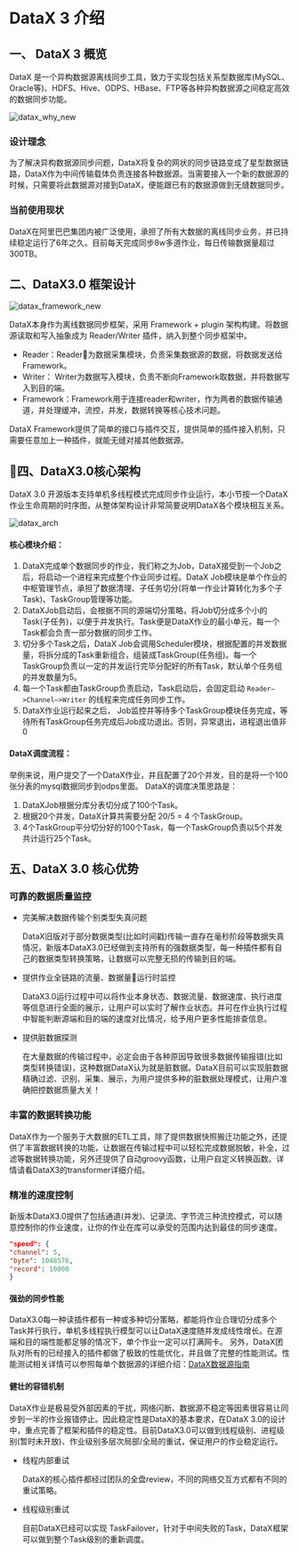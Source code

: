 # DataX 3 介绍

## 一、 DataX 3 概览

DataX 是一个异构数据源离线同步工具，致力于实现包括关系型数据库(MySQL、Oracle等)、HDFS、Hive、ODPS、HBase、FTP等各种异构数据源之间稳定高效的数据同步功能。

![datax_why_new](images/datax_why_new.png)

### 设计理念

为了解决异构数据源同步问题，DataX将复杂的网状的同步链路变成了星型数据链路，DataX作为中间传输载体负责连接各种数据源。当需要接入一个新的数据源的时候，只需要将此数据源对接到DataX，便能跟已有的数据源做到无缝数据同步。

### 当前使用现状

DataX在阿里巴巴集团内被广泛使用，承担了所有大数据的离线同步业务，并已持续稳定运行了6年之久。目前每天完成同步8w多道作业，每日传输数据量超过300TB。

## 二、DataX3.0 框架设计

![datax_framework_new](images/datax-framework_new.png)

DataX本身作为离线数据同步框架，采用 Framework + plugin 架构构建。将数据源读取和写入抽象成为 Reader/Writer 插件，纳入到整个同步框架中。

- Reader：Reader为数据采集模块，负责采集数据源的数据，将数据发送给Framework。
- Writer： Writer为数据写入模块，负责不断向Framework取数据，并将数据写入到目的端。
- Framework：Framework用于连接reader和writer，作为两者的数据传输通道，并处理缓冲，流控，并发，数据转换等核心技术问题。

DataX Framework提供了简单的接口与插件交互，提供简单的插件接入机制，只需要任意加上一种插件，就能无缝对接其他数据源。

## 四、DataX3.0核心架构

DataX 3.0 开源版本支持单机多线程模式完成同步作业运行，本小节按一个DataX作业生命周期的时序图，从整体架构设计非常简要说明DataX各个模块相互关系。

![datax_arch](images/datax_arch.png)

#### 核心模块介绍：

1. DataX完成单个数据同步的作业，我们称之为Job，DataX接受到一个Job之后，将启动一个进程来完成整个作业同步过程。DataX Job模块是单个作业的中枢管理节点，承担了数据清理、子任务切分(将单一作业计算转化为多个子Task)、TaskGroup管理等功能。
2. DataXJob启动后，会根据不同的源端切分策略，将Job切分成多个小的Task(子任务)，以便于并发执行。Task便是DataX作业的最小单元，每一个Task都会负责一部分数据的同步工作。
3. 切分多个Task之后，DataX Job会调用Scheduler模块，根据配置的并发数据量，将拆分成的Task重新组合，组装成TaskGroup(任务组)。每一个TaskGroup负责以一定的并发运行完毕分配好的所有Task，默认单个任务组的并发数量为5。
4. 每一个Task都由TaskGroup负责启动，Task启动后，会固定启动 `Reader—>Channel—>Writer` 的线程来完成任务同步工作。
5. DataX作业运行起来之后， Job监控并等待多个TaskGroup模块任务完成，等待所有TaskGroup任务完成后Job成功退出。否则，异常退出，进程退出值非0

#### DataX调度流程：

举例来说，用户提交了一个DataX作业，并且配置了20个并发，目的是将一个100张分表的mysql数据同步到odps里面。 DataX的调度决策思路是：

1. DataXJob根据分库分表切分成了100个Task。
2. 根据20个并发，DataX计算共需要分配 20/5 = 4 个TaskGroup。
3. 4个TaskGroup平分切分好的100个Task，每一个TaskGroup负责以5个并发共计运行25个Task。

## 五、DataX 3.0 核心优势

### 可靠的数据质量监控

- 完美解决数据传输个别类型失真问题

  DataX旧版对于部分数据类型(比如时间戳)传输一直存在毫秒阶段等数据失真情况，新版本DataX3.0已经做到支持所有的强数据类型，每一种插件都有自己的数据类型转换策略，让数据可以完整无损的传输到目的端。

- 提供作业全链路的流量、数据量运行时监控

  DataX3.0运行过程中可以将作业本身状态、数据流量、数据速度、执行进度等信息进行全面的展示，让用户可以实时了解作业状态。并可在作业执行过程中智能判断源端和目的端的速度对比情况，给予用户更多性能排查信息。

- 提供脏数据探测

  在大量数据的传输过程中，必定会由于各种原因导致很多数据传输报错(比如类型转换错误)，这种数据DataX认为就是脏数据。DataX目前可以实现脏数据精确过滤、识别、采集、展示，为用户提供多种的脏数据处理模式，让用户准确把控数据质量大关！

### 丰富的数据转换功能

DataX作为一个服务于大数据的ETL工具，除了提供数据快照搬迁功能之外，还提供了丰富数据转换的功能，让数据在传输过程中可以轻松完成数据脱敏，补全，过滤等数据转换功能，另外还提供了自动groovy函数，让用户自定义转换函数。详情请看DataX3的transformer详细介绍。

### 精准的速度控制

新版本DataX3.0提供了包括通道(并发)、记录流、字节流三种流控模式，可以随意控制你的作业速度，让你的作业在库可以承受的范围内达到最佳的同步速度。

```json
"speed": {
"channel": 5,
"byte": 1048576,
"record": 10000
}
```

#### 强劲的同步性能

DataX3.0每一种读插件都有一种或多种切分策略，都能将作业合理切分成多个Task并行执行，单机多线程执行模型可以让DataX速度随并发成线性增长。在源端和目的端性能都足够的情况下，单个作业一定可以打满网卡。
另外，DataX团队对所有的已经接入的插件都做了极致的性能优化，并且做了完整的性能测试。性能测试相关详情可以参照每单个数据源的详细介绍：[DataX数据源指南](https://github.com/alibaba/DataX/wiki/DataX-all-data-channels)

#### 健壮的容错机制

DataX作业是极易受外部因素的干扰，网络闪断、数据源不稳定等因素很容易让同步到一半的作业报错停止。因此稳定性是DataX的基本要求，在DataX 3.0的设计中，重点完善了框架和插件的稳定性。目前DataX3.0可以做到线程级别、进程级别(暂时未开放)、作业级别多层次局部/全局的重试，保证用户的作业稳定运行。

- 线程内部重试

  DataX的核心插件都经过团队的全盘review，不同的网络交互方式都有不同的重试策略。

- 线程级别重试

  目前DataX已经可以实现 TaskFailover，针对于中间失败的Task，DataX框架可以做到整个Task级别的重新调度。
